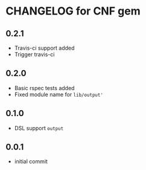 # CHANGELOG for CNF gem

## 0.2.1
  * Travis-ci support added
  * Trigger travis-ci

## 0.2.0
  * Basic rspec tests added
  * Fixed module name for `lib/output'`

## 0.1.0
  * DSL support `output`

## 0.0.1
  * initial commit
